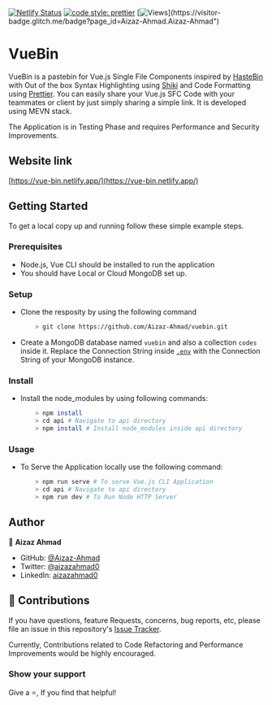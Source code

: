 [![Netlify Status](https://api.netlify.com/api/v1/badges/0045af1c-d96f-4a7e-bffd-8deb65785b36/deploy-status)](https://app.netlify.com/sites/vue-bin/deploys) [![code style: prettier](https://img.shields.io/badge/code_style-prettier-ff69b4.svg?style=flat-square)](https://github.com/prettier/prettier) [![Views](https://visitor-badge.glitch.me/badge?page_id=Aizaz-Ahmad.vuebin")](https://visitor-badge.glitch.me/badge?page_id=Aizaz-Ahmad.Aizaz-Ahmad")
# VueBin
VueBin is a pastebin for Vue.js Single File Components inspired by [HasteBin](https://hastebin.com/) with Out of the box Syntax Highlighting using [Shiki](https://shiki.matsu.io/) and Code Formatting using [Prettier](https://prettier.io/). You can easily share your Vue.js SFC Code with your teammates or client by just simply sharing a simple link. It is developed using MEVN stack.

The Application is in Testing Phase and requires Performance and Security Improvements.

## Website link

[https://vue-bin.netlify.app/](https://vue-bin.netlify.app/)

## Getting Started

To get a local copy up and running follow these simple example steps.

### Prerequisites
- Node.js, Vue CLI should be installed to run the application
- You should have Local or Cloud MongoDB set up.
### Setup
- Clone the resposity by using the following command
    
    ```bash
        > git clone https://github.com/Aizaz-Ahmad/vuebin.git
    ```
- Create a MongoDB database named `vuebin` and also a collection `codes` inside it. Replace the Connection String inside [`.env`](https://github.com/Aizaz-Ahmad/vuebin/blob/master/api/.env) with the Connection String of your MongoDB instance.
### Install
- Install the node_modules by using following commands:
    
    ```bash
        > npm install
        > cd api # Navigate to api directory
        > npm install # Install node_modules inside api directory
    ```
### Usage
- To Serve the Application locally use the following command:
    
    ```bash
        > npm run serve # To serve Vue.js CLI Application
        > cd api # Navigate to api directory
        > npm run dev # To Run Node HTTP Server
    ```    
## Author

👤 **Aizaz Ahmad**

- GitHub: [@Aizaz-Ahmad](https://github.com/Aizaz-Ahmad)
- Twitter: [@aizazahmad0](https://twitter.com/aizazahmad0)
- LinkedIn: [aizazahmad0](https://linkedin.com/in/aizazahmad0)

## 🤝 Contributions

If you have questions, feature Requests, concerns, bug reports, etc, please file an issue in this repository's [Issue Tracker](https://github.com/Aizaz-Ahmad/vuebin/issues).

Currently, Contributions related to Code Refactoring and Performance Improvements would be highly encouraged.

### Show your support

Give a ⭐️, If you find that helpful!

